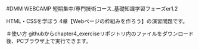 #DMM WEBCAMP 短期集中/専門技術コース_基礎知識学習フェーズer1.2

HTML・CSSを学ぼう 4章【Webページの枠組みを作ろう】の演習問題です。

＃使い方 githubからchapter4_exerciseリポジトリ内のファイルをダウンロード後、PCブラウザ上で実行できます。